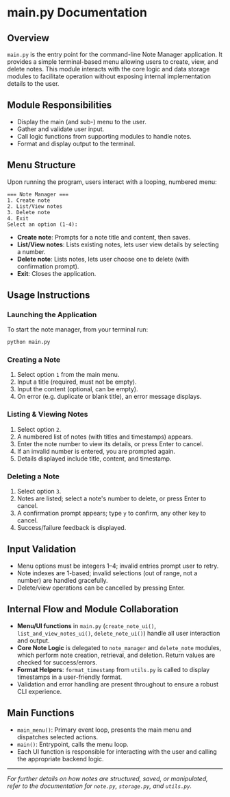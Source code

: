 # main.py Documentation

## Overview

`main.py` is the entry point for the command-line Note Manager application. It provides a simple terminal-based menu allowing users to create, view, and delete notes. This module interacts with the core logic and data storage modules to facilitate operation without exposing internal implementation details to the user.

## Module Responsibilities
- Display the main (and sub-) menu to the user.
- Gather and validate user input.
- Call logic functions from supporting modules to handle notes.
- Format and display output to the terminal.

## Menu Structure
Upon running the program, users interact with a looping, numbered menu:

```
=== Note Manager ===
1. Create note
2. List/View notes
3. Delete note
4. Exit
Select an option (1-4):
```

- **Create note**: Prompts for a note title and content, then saves.
- **List/View notes**: Lists existing notes, lets user view details by selecting a number.
- **Delete note**: Lists notes, lets user choose one to delete (with confirmation prompt).
- **Exit**: Closes the application.

## Usage Instructions

### Launching the Application
To start the note manager, from your terminal run:

```bash
python main.py
```

### Creating a Note
1. Select option `1` from the main menu.
2. Input a title (required, must not be empty).
3. Input the content (optional, can be empty).
4. On error (e.g. duplicate or blank title), an error message displays.

### Listing & Viewing Notes
1. Select option `2`.
2. A numbered list of notes (with titles and timestamps) appears.
3. Enter the note number to view its details, or press Enter to cancel.
4. If an invalid number is entered, you are prompted again.
5. Details displayed include title, content, and timestamp.

### Deleting a Note
1. Select option `3`.
2. Notes are listed; select a note's number to delete, or press Enter to cancel.
3. A confirmation prompt appears; type `y` to confirm, any other key to cancel.
4. Success/failure feedback is displayed.

## Input Validation
- Menu options must be integers 1–4; invalid entries prompt user to retry.
- Note indexes are 1-based; invalid selections (out of range, not a number) are handled gracefully.
- Delete/view operations can be cancelled by pressing Enter.

## Internal Flow and Module Collaboration
- **Menu/UI functions** in `main.py` (`create_note_ui()`, `list_and_view_notes_ui()`, `delete_note_ui()`) handle all user interaction and output.
- **Core Note Logic** is delegated to `note_manager` and `delete_note` modules, which perform note creation, retrieval, and deletion. Return values are checked for success/errors.
- **Format Helpers**: `format_timestamp` from `utils.py` is called to display timestamps in a user-friendly format.
- Validation and error handling are present throughout to ensure a robust CLI experience.

## Main Functions
- `main_menu()`: Primary event loop, presents the main menu and dispatches selected actions.
- `main()`: Entrypoint, calls the menu loop.
- Each UI function is responsible for interacting with the user and calling the appropriate backend logic.

----

*For further details on how notes are structured, saved, or manipulated, refer to the documentation for `note.py`, `storage.py`, and `utils.py`.*
